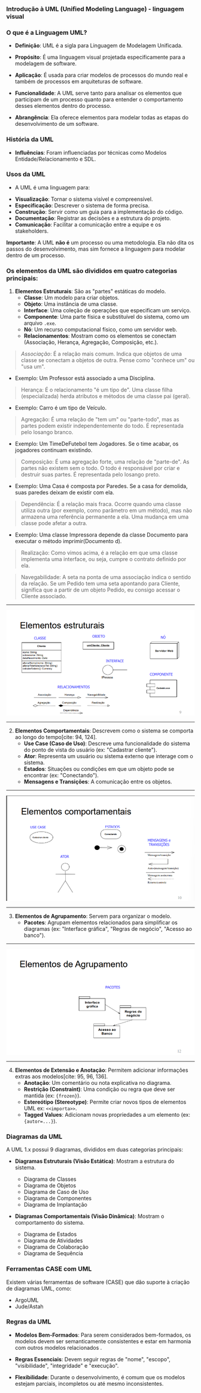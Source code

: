 ### **Introdução à UML (Unified Modeling Language) - linguagem visual**
### **O que é a Linguagem UML?** 
* **Definição**: UML é a sigla para Linguagem de Modelagem Unificada.

* **Propósito**: É uma linguagem visual projetada especificamente para a modelagem de software.

* **Aplicação**: É usada para criar modelos de processos do mundo real e também de processos em arquiteturas de software.

* **Funcionalidade**: A UML serve tanto para analisar os elementos que participam de um processo quanto para entender o comportamento desses elementos dentro do processo.

* **Abrangência**: Ela oferece elementos para modelar todas as etapas do desenvolvimento de um software.

### **História da UML**
* **Influências**: Foram influenciadas por técnicas como Modelos Entidade/Relacionamento e SDL.

### **Usos da UML**
- A UML é uma linguagem para:
* **Visualização**: Tornar o sistema visível e compreensível.
* **Especificação**: Descrever o sistema de forma precisa.
* **Construção**: Servir como um guia para a implementação do código.
* **Documentação**: Registrar as decisões e a estrutura do projeto.
* **Comunicação**: Facilitar a comunicação entre a equipe e os stakeholders.

**Importante**: A UML **não é** um processo ou uma metodologia. Ela não dita os passos do desenvolvimento, mas sim fornece a linguagem para modelar dentro de um processo.

### Os elementos da UML são divididos em quatro categorias principais:

1.  **Elementos Estruturais**: São as "partes" estáticas do modelo.
    * **Classe**: Um modelo para criar objetos.
    * **Objeto**: Uma instância de uma classe.
    * **Interface**: Uma coleção de operações que especificam um serviço.
    * **Componente**: Uma parte física e substituível do sistema, como um arquivo `.exe`.
    * **Nó**: Um recurso computacional físico, como um servidor web.
    * **Relacionamentos**: Mostram como os elementos se conectam (Associação, Herança, Agregação, Composição, etc.).

> *Associação*: É a relação mais comum. Indica que objetos de uma classe se conectam a objetos de outra. Pense como "conhece um" ou "usa um".
- Exemplo: Um Professor está associado a uma Disciplina.

> Herança: É o relacionamento "é um tipo de". Uma classe filha (especializada) herda atributos e métodos de uma classe pai (geral).
- Exemplo: Carro é um tipo de Veículo.

> Agregação: É uma relação de "tem um" ou "parte-todo", mas as partes podem existir independentemente do todo. É representada pelo losango branco.
- Exemplo: Um TimeDeFutebol tem Jogadores. Se o time acabar, os jogadores continuam existindo.

> Composição: É uma agregação forte, uma relação de "parte-de". As partes não existem sem o todo. O todo é responsável por criar e destruir suas partes. É representada pelo losango preto.
- Exemplo: Uma Casa é composta por Paredes. Se a casa for demolida, suas paredes deixam de existir com ela.

> Dependência: É a relação mais fraca. Ocorre quando uma classe utiliza outra (por exemplo, como parâmetro em um método), mas não armazena uma referência permanente a ela. Uma mudança em uma classe pode afetar a outra.
- Exemplo: Uma classe Impressora depende da classe Documento para executar o método imprimir(Documento d).

> Realização: Como vimos acima, é a relação em que uma classe implementa uma interface, ou seja, cumpre o contrato definido por ela.

> Navegabilidade: A seta na ponta de uma associação indica o sentido da relação. Se um Pedido tem uma seta apontando para Cliente, significa que a partir de um objeto Pedido, eu consigo acessar o Cliente associado.
---
![](image/image12.png)

---

2.  **Elementos Comportamentais**: Descrevem como o sistema se comporta ao longo do tempo[cite: 94, 124].
    * **Use Case (Caso de Uso)**: Descreve uma funcionalidade do sistema do ponto de vista do usuário (ex: "Cadastrar cliente").
    * **Ator**: Representa um usuário ou sistema externo que interage com o sistema.
    * **Estados**: Situações ou condições em que um objeto pode se encontrar (ex: "Conectando").
    * **Mensagens e Transições**: A comunicação entre os objetos.
---
![](image/image13.png)

---
3.  **Elementos de Agrupamento**: Servem para organizar o modelo.
    * **Pacotes**: Agrupam elementos relacionados para simplificar os diagramas (ex: "Interface gráfica", "Regras de negócio", "Acesso ao banco").
---
![](image/image15.png)

---



4.  **Elementos de Extensão e Anotação**: Permitem adicionar informações extras aos modelos[cite: 95, 96, 136].
    * **Anotação**: Um comentário ou nota explicativa no diagrama.
    * **Restrição (Constraint)**: Uma condição ou regra que deve ser mantida (ex: `{frozen}`).
    * **Estereótipo (Stereotype)**: Permite criar novos tipos de elementos UML ex: `<<importa>>`.
    * **Tagged Values**: Adicionam novas propriedades a um elemento (ex: `{autor=...}`).

### **Diagramas da UML**

A UML 1.x possui 9 diagramas, divididos em duas categorias principais:

* **Diagramas Estruturais (Visão Estática)**: Mostram a estrutura do sistema.
    * Diagrama de Classes 
    * Diagrama de Objetos 
    * Diagrama de Caso de Uso 
    * Diagrama de Componentes 
    * Diagrama de Implantação 

* **Diagramas Comportamentais (Visão Dinâmica)**: Mostram o comportamento do sistema.
    * Diagrama de Estados 
    * Diagrama de Atividades 
    * Diagrama de Colaboração 
    * Diagrama de Sequência 

### **Ferramentas CASE com UML**

Existem várias ferramentas de software (CASE) que dão suporte à criação de diagramas UML, como: 
* ArgoUML 
* Jude/Astah 

### **Regras da UML**

* **Modelos Bem-Formados**: Para serem considerados bem-formados, os modelos devem ser semanticamente consistentes e estar em harmonia com outros modelos relacionados
.
* **Regras Essenciais**: Devem seguir regras de "nome", "escopo", "visibilidade", "integridade" e "execução".

* **Flexibilidade**: Durante o desenvolvimento, é comum que os modelos estejam parciais, incompletos ou até mesmo inconsistentes.